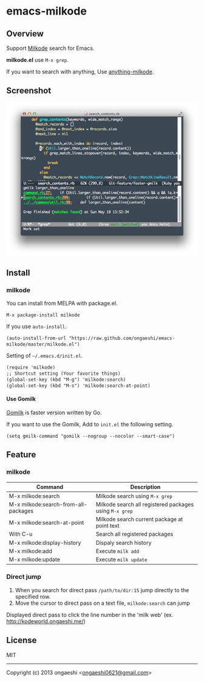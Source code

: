 emacs-milkode
=================

Overview
------------

Support [Milkode](https://github.com/ongaeshi/milkode) search for Emacs.

**milkode.el** use `M-x grep`.

If you want to search with anything, Use [anything-milkode](https://github.com/ongaeshi/anything-milkode).

Screenshot
------------

![emacs-milkode](./images/emacs-milkode-01.png)

Install
------------

### milkode

You can install from MELPA with package.el.

```
M-x package-install milkode
```

If you use `auto-install`.

```
(auto-install-from-url "https://raw.github.com/ongaeshi/emacs-milkode/master/milkode.el")
```

Setting of `~/.emacs.d/init.el`.

```
(require 'milkode)
;; Shortcut setting (Your favorite things)
(global-set-key (kbd "M-g") 'milkode:search)
(global-set-key (kbd "M-s") 'milkode:search-at-point)
```

#### Use Gomilk

[Gomilk](https://github.com/ongaeshi/gomilk) is faster version written by Go.

If you want to use the Gomilk, Add to `init.el` the following setting.

```
(setq gmilk-command "gomilk --nogroup --nocolor --smart-case")
```

Feature
------------

### milkode

Command                              | Description
------------------------------------ | -------------------------------------
M-x milkode:search                   | Milkode search using `M-x grep`
M-x milkode:search-from-all-packages | Milkode search all registered packages using `M-x grep`
M-x milkode:search-at-point          | Milkode search current package at point text
With C-u                             | Search all registered packages
M-x milkode:display-history          | Dispaly search history
M-x milkode:add                      | Execute `milk add`
M-x milkode:update                   | Execute `milk update`

### Direct jump

1. When you search for direct pass `/path/to/dir:15` jump directly to the specified row.
1. Move the cursor to direct pass on a text file, `milkode:search` can jump

Displayed direct pass to click the line number in the 'milk web' (ex. http://kodeworld.ongaeshi.me/)

License
------------

MIT 

----
Copyright (c) 2013 ongaeshi <<ongaeshi0621@gmail.com>>

